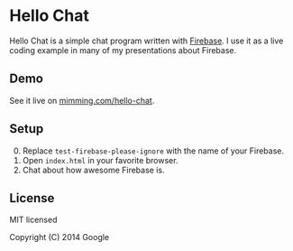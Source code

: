 Hello Chat
===========

Hello Chat is a simple chat program written with [Firebase](https://www.firebase.com). I use it as a live coding example in many of my presentations about Firebase.

## Demo

See it live on [mimming.com/hello-chat](https://mimming.com/hello-chat).

## Setup

0. Replace `test-firebase-please-ignore` with the name of your Firebase.
0. Open `index.html` in your favorite browser.
0. Chat about how awesome Firebase is.

## License

MIT licensed

Copyright (C) 2014 Google
